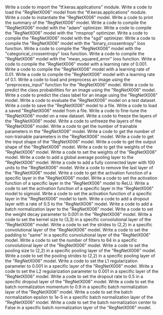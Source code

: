Write a code to import the "tf.keras.applications" module.
Write a code to load the "RegNetX006" model from the "tf.keras.applications" module.
Write a code to instantiate the "RegNetX006" model.
Write a code to print the summary of the "RegNetX006" model.
Write a code to compile the "RegNetX006" model with the "adam" optimizer.
Write a code to compile the "RegNetX006" model with the "rmsprop" optimizer.
Write a code to compile the "RegNetX006" model with the "sgd" optimizer.
Write a code to compile the "RegNetX006" model with the "binary_crossentropy" loss function.
Write a code to compile the "RegNetX006" model with the "categorical_crossentropy" loss function.
Write a code to compile the "RegNetX006" model with the "mean_squared_error" loss function.
Write a code to compile the "RegNetX006" model with a learning rate of 0.001.
Write a code to compile the "RegNetX006" model with a learning rate of 0.01.
Write a code to compile the "RegNetX006" model with a learning rate of 0.1.
Write a code to load and preprocess an image using the "preprocess_input" function for the "RegNetX006" model.
Write a code to predict the class probabilities for an image using the "RegNetX006" model.
Write a code to predict the class label for an image using the "RegNetX006" model.
Write a code to evaluate the "RegNetX006" model on a test dataset.
Write a code to save the "RegNetX006" model to a file.
Write a code to load a saved "RegNetX006" model from a file.
Write a code to fine-tune the "RegNetX006" model on a new dataset.
Write a code to freeze the layers of the "RegNetX006" model.
Write a code to unfreeze the layers of the "RegNetX006" model.
Write a code to get the number of trainable parameters in the "RegNetX006" model.
Write a code to get the number of non-trainable parameters in the "RegNetX006" model.
Write a code to get the input shape of the "RegNetX006" model.
Write a code to get the output shape of the "RegNetX006" model.
Write a code to get the weights of the "RegNetX006" model.
Write a code to set the weights of the "RegNetX006" model.
Write a code to add a global average pooling layer to the "RegNetX006" model.
Write a code to add a fully connected layer with 100 units to the "RegNetX006" model.
Write a code to remove the last layer of the "RegNetX006" model.
Write a code to get the activation function of a specific layer in the "RegNetX006" model.
Write a code to set the activation function of a specific layer in the "RegNetX006" model to ReLU.
Write a code to set the activation function of a specific layer in the "RegNetX006" model to sigmoid.
Write a code to set the activation function of a specific layer in the "RegNetX006" model to tanh.
Write a code to add a dropout layer with a rate of 0.5 to the "RegNetX006" model.
Write a code to add a batch normalization layer to the "RegNetX006" model.
Write a code to set the weight decay parameter to 0.001 in the "RegNetX006" model.
Write a code to set the kernel size to (3,3) in a specific convolutional layer of the "RegNetX006" model.
Write a code to set the strides to (2,2) in a specific convolutional layer of the "RegNetX006" model.
Write a code to set the padding to "same" in a specific convolutional layer of the "RegNetX006" model.
Write a code to set the number of filters to 64 in a specific convolutional layer of the "RegNetX006" model.
Write a code to set the pooling size to (2,2) in a specific pooling layer of the "RegNetX006" model.
Write a code to set the pooling strides to (2,2) in a specific pooling layer of the "RegNetX006" model.
Write a code to set the L1 regularization parameter to 0.001 in a specific layer of the "RegNetX006" model.
Write a code to set the L2 regularization parameter to 0.001 in a specific layer of the "RegNetX006" model.
Write a code to set the dropout rate to 0.5 in a specific dropout layer of the "RegNetX006" model.
Write a code to set the batch normalization momentum to 0.9 in a specific batch normalization layer of the "RegNetX006" model.
Write a code to set the batch normalization epsilon to 1e-5 in a specific batch normalization layer of the "RegNetX006" model.
Write a code to set the batch normalization center to False in a specific batch normalization layer of the "RegNetX006" model.